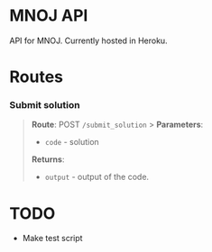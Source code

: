 # MNOJ API

API for MNOJ. Currently hosted in Heroku.

# Routes

### Submit solution

> **Route**: POST `/submit_solution` > **Parameters**:
>
> - `code` - solution
>
> **Returns**:
>
> - `output` - output of the code.

# TODO

- Make test script
